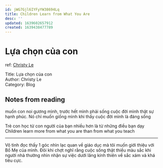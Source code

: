 ```yaml
---
id: jWG7Gjl6IYFyYW38694Lq
title: Children Learn from What You Are
desc: ''
updated: 1639602657912
created: 1639438477789
---
```

# Lựa chọn của con
ref: [Christy Le](https://www.facebook.com/ledktrang/posts/10166075821440245)

Title: Lựa chọn của con  
Author: Christy Le  
Category: Blog

## Notes from reading

muốn con noi gương mình, trước hết mình phải sống cuộc đời mình thật sự hạnh phúc. Nó chỉ muốn giống mình khi thấy cuộc đời mình là đáng sống

Trẻ con học từ con người của bạn nhiều hơn là từ những điều bạn dạy  
Children learn more from what you are than from what you teach

---
Vô tình đọc thấy 1 góc nhìn lạc quan về giáo dục mà tôi muốn giới thiệu với Bố Mẹ của mình. Đôi khi chợt nghĩ rằng cuộc sống thật thiếu màu sắc khi người nhà thường nhìn nhận sự việc dưới lăng kính thiên về sắc xám và khá tiêu cực.